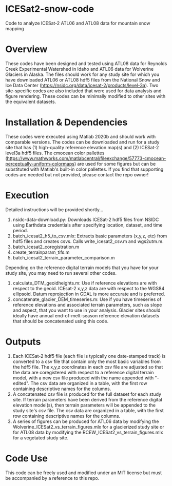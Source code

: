 # ICESat2-snow-code
Code to analyze ICESat-2 ATL06 and ATL08 data for mountain snow mapping

# Overview
These codes have been designed and tested using ATL08 data for Reynolds Creek Experimental Watershed in Idaho and ATL06 data for Wolverine Glaciers in Alaska. The files should work for any study site for which you have downloaded ATL06 or ATL08 hdf5 files from the National Snow and Ice Data Center (https://nsidc.org/data/icesat-2/products/level-3a). Two site-specific codes are also included that were used for data analysis and figure rendering. These codes can be minimally modified to other sites with the equivalent datasets.

# Installation & Dependencies
These codes were executed using Matlab 2020b and should work with comparable versions. The codes can be downloaded and run for a study site that has (1) high-quality reference elevation map(s) and (2) ICESat-2 level3a hdf5 files. The cmocean color pallettes (https://www.mathworks.com/matlabcentral/fileexchange/57773-cmocean-perceptually-uniform-colormaps) are used for some figures but can be substituted with Matlab's built-in color pallettes. If you find that supporting codes are needed but not provided, please contact the repo owner!

# Execution
Detailed instructions will be provided shortly...
1) nsidc-data-download.py: Downloads ICESat-2 hdf5 files from NSIDC using Earthdata credentials after specifying location, dataset, and time period.
2) batch_icesat2_h5_to_csv.mlx: Extracts basic parameters (x,y,z, etc) from hdf5 files and creates csvs. Calls write_icesat2_csv.m and wgs2utm.m.
4) batch_icesat2_coregistration.m
5) create_terrainparam_tifs.m
6) batch_icesat2_terrain_parameter_comparison.m

Depending on the reference digital terrain models that you have for your study site, you may need to run several other codes. 
1) calculate_DTM_geoidheights.m: Use if reference elevations are with respect to the geoid. ICEsat-2 x,y,z data are with respect to the WGS84 ellipsoid. Datum reprojection in GDAL is more accurate and is preferred.
2) concatenate_glacier_DEM_timeseries.m: Use if you have timeseries of reference elevations and associated terrain parameters, such as slope and aspect, that you want to use in your analysis. Glacier sites should ideally have annual end-of-melt-season reference elevation datasets that should be concatenated using this code.

# Outputs
1) Each ICESat-2 hdf5 file (each file is typically one date-stamped track) is converted to a csv file that contain only the most basic variables from the hdf5 file. The x,y,z coordinates in each csv file are adjusted so that the data are coregistered with respect to a reference digital terrain model, with a new csv file produced with the name appended with "-edited". The csv data are organized in a table, with the first row containing descriptive names for the columns.
2) A concatenated csv file is produced for the full dataset for each study site. If terrain parameters have been derived from the reference digital elevation model(s), then terrain parameters will be appended to the study site's csv file. The csv data are organized in a table, with the first row containing descriptive names for the columns.
3) A series of figures can be produced for ATL06 data by modifying the Wolverine_ICESat2_vs_terrain_figures.mlx for a glacierized study site or for ATL08 data by modifying the RCEW_ICESat2_vs_terrain_figures.mlx for a vegetated study site.

# Code Use
This code can be freely used and modified under an MIT license but must be accompanied by a reference to this repo.
